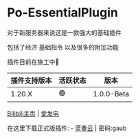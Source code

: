 # **Po-EssentialPlugin**
对于新服务器来说这是一款强大的基础插件

包括了经济 基础指令 以及很多的附加功能

插件目前在施工中🚧

| 插件支持版本 | 活跃状态 |     版本     |
|:-------|:-----|:----------:|
| 1.20.X | 🟢   | 1.0.0-Beta |

[Bilibili主页](https://space.bilibili.com/260626090) | [爱发电](https://afdian.net/a/Po-Plugin)

在这里下载正式版插件: - [蓝奏云](https://wwet.lanzouw.com/iHAZs12ce7na) | 密码:gaub

